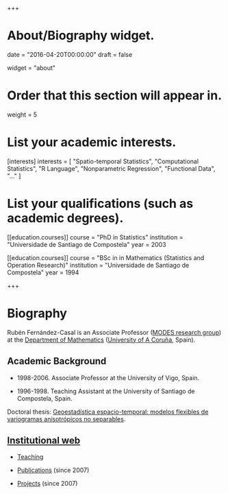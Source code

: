 +++
# About/Biography widget.

date = "2016-04-20T00:00:00"
draft = false

widget = "about"

# Order that this section will appear in.
weight = 5

# List your academic interests.
[interests]
  interests = [
    "Spatio-temporal Statistics",
    "Computational Statistics",
    "R Language",
    "Nonparametric Regression", 
    "Functional Data",
    "..."
  ]

# List your qualifications (such as academic degrees).
[[education.courses]]
  course = "PhD in Statistics"
  institution = "Universidade de Santiago de Compostela"
  year = 2003

[[education.courses]]
  course = "BSc in in Mathematics (Statistics and Operation Research)"
  institution = "Universidade de Santiago de Compostela"
  year = 1994

 
+++

# Biography

Rubén Fernández-Casal is an Associate Professor ([MODES research group](http://dm.udc.es/modes/en/)) at the [Department of Mathematics](http://dm.udc.es/matematicas/en) ([University of A Coruña](http://www.udc.es/index.html?language=en), Spain).

## Academic Background  

* 1998-2006. Associate Professor at the University of Vigo, Spain.

* 1996-1998. Teaching Assistant at the University of Santiago de Compostela, Spain.

Doctoral thesis: [Geoestadística espacio-temporal: 
modelos flexibles de variogramas anisotrópicos no separables](/Geoestadistica_espacio-temporal.pdf).

## [Institutional web](http://dm.udc.es/staff/ruben_fernandez/)

* [Teaching](http://dm.udc.es/staff/ruben_fernandez/teaching.php)

* [Publications](http://dm.udc.es/staff/ruben_fernandez/publications.php) (since 2007)

* [Projects](http://dm.udc.es/staff/ruben_fernandez/projects.php) (since 2007)
